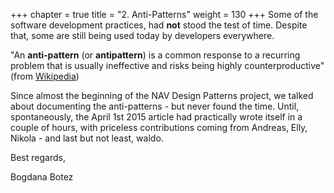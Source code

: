 +++
chapter = true
title = "2. Anti-Patterns"
weight = 130
+++
Some of the software development practices, had **not** stood the test of time. Despite that, some are still being used today by developers everywhere.

"An **anti-pattern** (or **antipattern**) is a common response to a recurring problem that is usually ineffective and risks being highly counterproductive" (from [Wikipedia][anchor0])

Since almost the beginning of the NAV Design Patterns project, we talked about documenting the anti-patterns - but never found the time. Until, spontaneously, the April 1st 2015 article had practically wrote itself in a couple of hours, with priceless contributions coming from Andreas, Elly, Nikola - and last but not least, waldo. 

Best regards,

Bogdana Botez



[anchor0]: http://en.wikipedia.org/wiki/Anti-pattern
